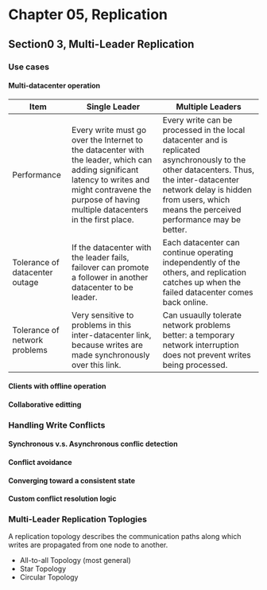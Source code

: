 # Chapter 05, Replication
## Section0 3, Multi-Leader Replication

### Use cases

#### Multi-datacenter operation

| Item                           | Single Leader                                                                                                                                                                                               | Multiple Leaders                                                                                                                                                                                                                    |
| ------------------------------ | ----------------------------------------------------------------------------------------------------------------------------------------------------------------------------------------------------------- | ----------------------------------------------------------------------------------------------------------------------------------------------------------------------------------------------------------------------------------- |
| Performance                    | Every write must go over the Internet to the datacenter with the leader, which can adding significant latency to writes and might contravene the purpose of having multiple datacenters in the first place. | Every write can be processed in the local datacenter and is replicated asynchronously to the other datacenters. Thus, the inter-datacenter network delay is hidden from users, which means the perceived performance may be better. |  |
| Tolerance of datacenter outage | If the datacenter with the leader fails, failover can promote a follower in another datacenter to be leader.                                                                                                | Each datacenter can continue operating independently of the others, and replication catches up when the failed datacenter comes back online.                                                                                        |
| Tolerance of network problems  | Very sensitive to problems in this inter-datacenter link, because writes are made synchronously over this link.                                                                                             | Can usuaully tolerate network problems better: a temporary network interruption does not prevent writes being processed.                                                                                                            |

#### Clients with offline operation

#### Collaborative editting

### Handling Write Conflicts

#### Synchronous v.s. Asynchronous conflic detection

#### Conflict avoidance

#### Converging toward a consistent state

#### Custom conflict resolution logic

### Multi-Leader Replication Toplogies

A replication topology describes the communication paths along which writes are propagated from one node to another.

<ul>
    <li>All-to-all Topology (most general)</li>
    <li>Star Topology</li>
    <li>Circular Topology</li>
</ul>